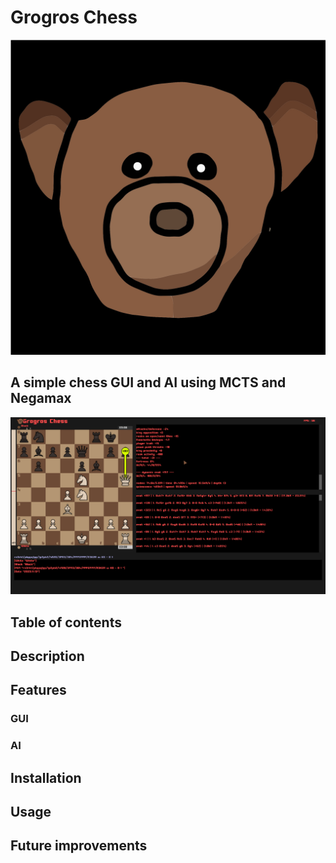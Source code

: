 # Grogros Chess
![Project Logo](./opti_chess/resources/readme/grogros_zero.svg)

## A simple chess GUI and AI using MCTS and Negamax
![Project Logo](./opti_chess/resources/readme/project_highlight.png)

## Table of contents

## Description

## Features
### GUI
### AI

## Installation

## Usage

## Future improvements
